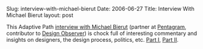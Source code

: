 Slug: interview-with-michael-bierut
Date: 2006-06-27
Title: Interview With Michael Bierut
layout: post

This Adaptive Path [interview with Michael Bierut](http://www.adaptivepath.com/blog/2006/06/26/conversation-with-michael-bierut-part-2/) (partner at [Pentagram](http://pentagram.com/en/), contributor to [Design Observer](http://www.designobserver.com/)) is chock full of interesting commentary and insights on designers, the design process, politics, etc. [Part I](http://www.adaptivepath.com/blog/2006/06/05/conversation-with-michael-bierut-part-i/), [Part II](http://www.adaptivepath.com/blog/2006/06/26/conversation-with-michael-bierut-part-2/).

